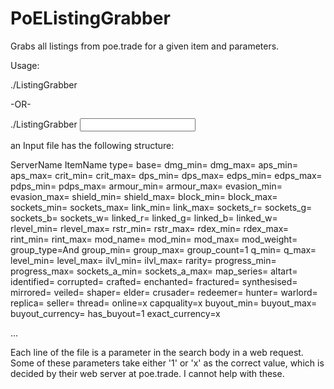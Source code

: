 # PoEListingGrabber
Grabs all listings from poe.trade for a given item and parameters.

Usage:

./ListingGrabber <league> <itemName>
  
  -OR-
  
  ./ListingGrabber <input file>
  
  
  an Input file has the following structure:
  
ServerName
ItemName
type=
base=
dmg_min=
dmg_max=
aps_min=
aps_max=
crit_min=
crit_max=
dps_min=
dps_max=
edps_min=
edps_max=
pdps_min=
pdps_max=
armour_min=
armour_max=
evasion_min=
evasion_max=
shield_min=
shield_max=
block_min=
block_max=
sockets_min=
sockets_max=
link_min=
link_max=
sockets_r=
sockets_g=
sockets_b=
sockets_w=
linked_r=
linked_g=
linked_b=
linked_w=
rlevel_min=
rlevel_max=
rstr_min=
rstr_max=
rdex_min=
rdex_max=
rint_min=
rint_max=
mod_name=
mod_min=
mod_max=
mod_weight=
group_type=And
group_min=
group_max=
group_count=1
q_min=
q_max=
level_min=
level_max=
ilvl_min=
ilvl_max=
rarity=
progress_min=
progress_max=
sockets_a_min=
sockets_a_max=
map_series=
altart=
identified=
corrupted=
crafted=
enchanted=
fractured=
synthesised=
mirrored=
veiled=
shaper=
elder=
crusader=
redeemer=
hunter=
warlord=
replica=
seller=
thread=
online=x
capquality=x
buyout_min=
buyout_max=
buyout_currency=
has_buyout=1
exact_currency=x
  
...
  
Each line of the file is a parameter in the search body in a web request. Some of these parameters take either '1' or 'x' as the correct value, which is decided by their web server at poe.trade. I cannot help with these.
